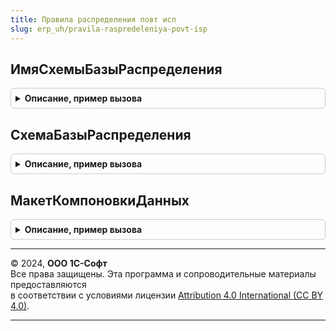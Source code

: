 ```yaml
---
title: Правила распределения повт исп
slug: erp_uh/pravila-raspredeleniya-povt-isp
---
```



## ИмяСхемыБазыРаспределения
<details style="margin: 1em 0; padding: 0.5em; border: 1px solid #ccc; border-radius: 6px;">

<summary style="font-weight: bold; cursor: pointer;">Описание, пример вызова</summary>

```bsl

// Вызывает функцию модуля менеджера базы распределения, которая возвращает имя схемы компоновки данных
// по переданной базе распределения.
// Параметры:
//	БазаРаспределения - ПеречислениеСсылка.ТипыБазыРаспределенияРасходов,
//						ПеречислениеСсылка.НаправлениеРаспределенияПоПодразделениям - база распределения.
// Возвращаемое значение:
// 	Строка - имя соотв. схемы ПравилаРаспределенияВызовСервера.ИмяСхемыБазыРаспределения()
Функция ИмяСхемыБазыРаспределения(БазаРаспределения) Экспорт
```

Пример вызова
```bsl
Результат = ПравилаРаспределенияПовтИсп.ИмяСхемыБазыРаспределения(БазаРаспределения) 
```
</details>

## СхемаБазыРаспределения
<details style="margin: 1em 0; padding: 0.5em; border: 1px solid #ccc; border-radius: 6px;">

<summary style="font-weight: bold; cursor: pointer;">Описание, пример вызова</summary>

```bsl

// Возвращает схему компоновки базы распределения.
// Параметры:
//	ИмяСхемы - Строка - имя схемы компоновки данных базы распределения.
//	БазаРаспределения - ПеречислениеСсылка.ТипыБазыРаспределенияРасходов,
//						ПеречислениеСсылка.НаправлениеРаспределенияПоПодразделениям - база распределения.
// Возвращаемое значение:
//	СхемаКомпоновкиДанных - схема компоновки базы распределения.
Функция СхемаБазыРаспределения(ИмяСхемы, БазаРаспределения) Экспорт
```

Пример вызова
```bsl
Результат = ПравилаРаспределенияПовтИсп.СхемаБазыРаспределения(ИмяСхемы, БазаРаспределения) 
```
</details>

## МакетКомпоновкиДанных
<details style="margin: 1em 0; padding: 0.5em; border: 1px solid #ccc; border-radius: 6px;">

<summary style="font-weight: bold; cursor: pointer;">Описание, пример вызова</summary>

```bsl

// Возвращает макет компоновки данных по переданным настройкам компоновки данных.
// Параметры:
//	ИмяСхемы - Строка - имя схемы компоновки данных базы распределения.
//	БазаРаспределения - ПеречислениеСсылка.ТипыБазыРаспределенияРасходов,
//						ПеречислениеСсылка.НаправлениеРаспределенияПоПодразделениям - база распределения.
//	НастройкиКомпоновкиДанныхXML - Строка - настройки компоновки данных в формате XML.
//
// Возвращаемое значение:
//	МакетКомпоновкиДанных - макет компоновки данных по настройкам компоновки.
Функция МакетКомпоновкиДанных(ИмяСхемы, БазаРаспределения, НастройкиКомпоновкиДанныхXML) Экспорт
```

Пример вызова
```bsl
Результат = ПравилаРаспределенияПовтИсп.МакетКомпоновкиДанных(ИмяСхемы, БазаРаспределения, НастройкиКомпоновкиДанныхXML) 
```
</details>

---

© 2024, **ООО 1С-Софт**  
Все права защищены. Эта программа и сопроводительные материалы предоставляются  
в соответствии с условиями лицензии [Attribution 4.0 International (CC BY 4.0)](https://creativecommons.org/licenses/by/4.0/legalcode).

---
